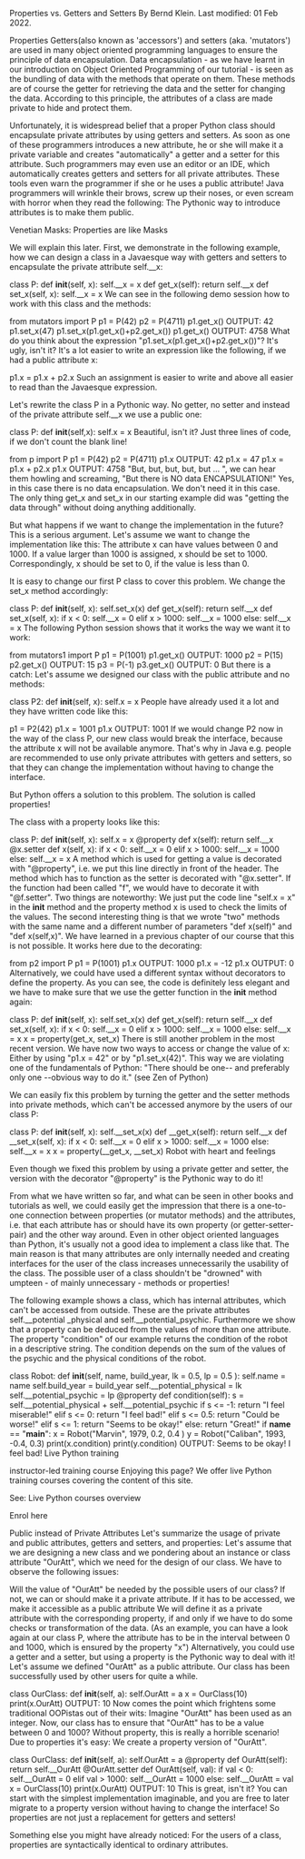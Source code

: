 Properties vs. Getters and Setters
By Bernd Klein. Last modified: 01 Feb 2022.

Properties
Getters(also known as 'accessors') and setters (aka. 'mutators') are used in many object oriented programming languages to ensure the principle of data encapsulation. Data encapsulation - as we have learnt in our introduction on Object Oriented Programming of our tutorial - is seen as the bundling of data with the methods that operate on them. These methods are of course the getter for retrieving the data and the setter for changing the data. According to this principle, the attributes of a class are made private to hide and protect them.

Unfortunately, it is widespread belief that a proper Python class should encapsulate private attributes by using getters and setters. As soon as one of these programmers introduces a new attribute, he or she will make it a private variable and creates "automatically" a getter and a setter for this attribute. Such programmers may even use an editor or an IDE, which automatically creates getters and setters for all private attributes. These tools even warn the programmer if she or he uses a public attribute! Java programmers will wrinkle their brows, screw up their noses, or even scream with horror when they read the following: The Pythonic way to introduce attributes is to make them public.

Venetian Masks: Properties are like Masks

We will explain this later. First, we demonstrate in the following example, how we can design a class in a Javaesque way with getters and setters to encapsulate the private attribute self.__x:

class P:
    def __init__(self, x):
        self.__x = x
    def get_x(self):
        return self.__x
    def set_x(self, x):
        self.__x = x
We can see in the following demo session how to work with this class and the methods:

from mutators import P
p1 = P(42)
p2 = P(4711)
p1.get_x()
OUTPUT:
42
p1.set_x(47)
p1.set_x(p1.get_x()+p2.get_x())
p1.get_x()
OUTPUT:
4758
What do you think about the expression "p1.set_x(p1.get_x()+p2.get_x())"? It's ugly, isn't it? It's a lot easier to write an expression like the following, if we had a public attribute x:

p1.x = p1.x + p2.x
Such an assignment is easier to write and above all easier to read than the Javaesque expression.

Let's rewrite the class P in a Pythonic way. No getter, no setter and instead of the private attribute self.__x we use a public one:

class P:
    def __init__(self,x):
        self.x = x
Beautiful, isn't it? Just three lines of code, if we don't count the blank line!

from p import P
p1 = P(42)
p2 = P(4711)
p1.x
OUTPUT:
42
p1.x = 47
p1.x = p1.x + p2.x
p1.x
OUTPUT:
4758
"But, but, but, but, but ... ", we can hear them howling and screaming, "But there is NO data ENCAPSULATION!" Yes, in this case there is no data encapsulation. We don't need it in this case. The only thing get_x and set_x in our starting example did was "getting the data through" without doing anything additionally.

But what happens if we want to change the implementation in the future? This is a serious argument. Let's assume we want to change the implementation like this: The attribute x can have values between 0 and 1000. If a value larger than 1000 is assigned, x should be set to 1000. Correspondingly, x should be set to 0, if the value is less than 0.

It is easy to change our first P class to cover this problem. We change the set_x method accordingly:

class P:
    def __init__(self, x):
        self.set_x(x)
    def get_x(self):
        return self.__x
    def set_x(self, x):
        if x < 0:
            self.__x = 0
        elif x > 1000:
            self.__x = 1000
        else:
            self.__x = x
The following Python session shows that it works the way we want it to work:

from mutators1 import P
p1 = P(1001)
p1.get_x()
OUTPUT:
1000
p2 = P(15)
p2.get_x()
OUTPUT:
15
p3 = P(-1)
p3.get_x()
OUTPUT:
0
But there is a catch: Let's assume we designed our class with the public attribute and no methods:

class P2:
    def __init__(self, x):
        self.x = x
People have already used it a lot and they have written code like this:

p1 = P2(42)
p1.x = 1001
p1.x
OUTPUT:
1001
If we would change P2 now in the way of the class P, our new class would break the interface, because the attribute x will not be available anymore. That's why in Java e.g. people are recommended to use only private attributes with getters and setters, so that they can change the implementation without having to change the interface.

But Python offers a solution to this problem. The solution is called properties!

The class with a property looks like this:

class P:
    def __init__(self, x):
        self.x = x
    @property
    def x(self):
        return self.__x
    @x.setter
    def x(self, x):
        if x < 0:
            self.__x = 0
        elif x > 1000:
            self.__x = 1000
        else:
            self.__x = x
A method which is used for getting a value is decorated with "@property", i.e. we put this line directly in front of the header. The method which has to function as the setter is decorated with "@x.setter". If the function had been called "f", we would have to decorate it with "@f.setter". Two things are noteworthy: We just put the code line "self.x = x" in the __init__ method and the property method x is used to check the limits of the values. The second interesting thing is that we wrote "two" methods with the same name and a different number of parameters "def x(self)" and "def x(self,x)". We have learned in a previous chapter of our course that this is not possible. It works here due to the decorating:

from p2 import P
p1 = P(1001)
p1.x
OUTPUT:
1000
p1.x = -12
p1.x
OUTPUT:
0
Alternatively, we could have used a different syntax without decorators to define the property. As you can see, the code is definitely less elegant and we have to make sure that we use the getter function in the __init__ method again:

class P:
    def __init__(self, x):
        self.set_x(x)
    def get_x(self):
        return self.__x
    def set_x(self, x):
        if x < 0:
            self.__x = 0
        elif x > 1000:
            self.__x = 1000
        else:
            self.__x = x
    x = property(get_x, set_x)
There is still another problem in the most recent version. We have now two ways to access or change the value of x: Either by using "p1.x = 42" or by "p1.set_x(42)". This way we are violating one of the fundamentals of Python: "There should be one-- and preferably only one --obvious way to do it." (see Zen of Python)

We can easily fix this problem by turning the getter and the setter methods into private methods, which can't be accessed anymore by the users of our class P:

class P:
    def __init__(self, x):
        self.__set_x(x)
    def __get_x(self):
        return self.__x
    def __set_x(self, x):
        if x < 0:
            self.__x = 0
        elif x > 1000:
            self.__x = 1000
        else:
            self.__x = x
    x = property(__get_x, __set_x)
Robot with heart and feelings

Even though we fixed this problem by using a private getter and setter, the version with the decorator "@property" is the Pythonic way to do it!

From what we have written so far, and what can be seen in other books and tutorials as well, we could easily get the impression that there is a one-to-one connection between properties (or mutator methods) and the attributes, i.e. that each attribute has or should have its own property (or getter-setter-pair) and the other way around. Even in other object oriented languages than Python, it's usually not a good idea to implement a class like that. The main reason is that many attributes are only internally needed and creating interfaces for the user of the class increases unnecessarily the usability of the class. The possible user of a class shouldn't be "drowned" with umpteen - of mainly unnecessary - methods or properties!

The following example shows a class, which has internal attributes, which can't be accessed from outside. These are the private attributes self.__potential _physical and self.__potential_psychic. Furthermore we show that a property can be deduced from the values of more than one attribute. The property "condition" of our example returns the condition of the robot in a descriptive string. The condition depends on the sum of the values of the psychic and the physical conditions of the robot.

class Robot:
    def __init__(self, name, build_year, lk = 0.5, lp = 0.5 ):
        self.name = name
        self.build_year = build_year
        self.__potential_physical = lk
        self.__potential_psychic = lp
    @property
    def condition(self):
        s = self.__potential_physical + self.__potential_psychic
        if s <= -1:
           return "I feel miserable!"
        elif s <= 0:
           return "I feel bad!"
        elif s <= 0.5:
           return "Could be worse!"
        elif s <= 1:
           return "Seems to be okay!"
        else:
           return "Great!" 
if __name__ == "__main__":
    x = Robot("Marvin", 1979, 0.2, 0.4 )
    y = Robot("Caliban", 1993, -0.4, 0.3)
    print(x.condition)
    print(y.condition)
OUTPUT:
Seems to be okay!
I feel bad!
Live Python training

instructor-led training course
Enjoying this page? We offer live Python training courses covering the content of this site.

See: Live Python courses overview

Enrol here

Public instead of Private Attributes
Let's summarize the usage of private and public attributes, getters and setters, and properties: Let's assume that we are designing a new class and we pondering about an instance or class attribute "OurAtt", which we need for the design of our class. We have to observe the following issues:

Will the value of "OurAtt" be needed by the possible users of our class?
If not, we can or should make it a private attribute.
If it has to be accessed, we make it accessible as a public attribute
We will define it as a private attribute with the corresponding property, if and only if we have to do some checks or transformation of the data. (As an example, you can have a look again at our class P, where the attribute has to be in the interval between 0 and 1000, which is ensured by the property "x")
Alternatively, you could use a getter and a setter, but using a property is the Pythonic way to deal with it!
Let's assume we defined "OurAtt" as a public attribute. Our class has been successfully used by other users for quite a while.

class OurClass:
    def __init__(self, a):
        self.OurAtt = a
x = OurClass(10)
print(x.OurAtt)
OUTPUT:
10
Now comes the point which frightens some traditional OOPistas out of their wits: Imagine "OurAtt" has been used as an integer. Now, our class has to ensure that "OurAtt" has to be a value between 0 and 1000? Without property, this is really a horrible scenario! Due to properties it's easy: We create a property version of "OurAtt".

class OurClass:
    def __init__(self, a):
        self.OurAtt = a
    @property
    def OurAtt(self):
        return self.__OurAtt
    @OurAtt.setter
    def OurAtt(self, val):
        if val < 0:
            self.__OurAtt = 0
        elif val > 1000:
            self.__OurAtt = 1000
        else:
            self.__OurAtt = val
x = OurClass(10)
print(x.OurAtt)
OUTPUT:
10
This is great, isn't it? You can start with the simplest implementation imaginable, and you are free to later migrate to a property version without having to change the interface! So properties are not just a replacement for getters and setters!

Something else you might have already noticed: For the users of a class, properties are syntactically identical to ordinary attributes.